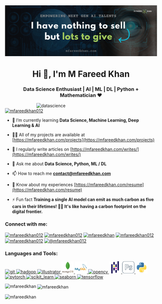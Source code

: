 ![logo](https://github.com/mfareedkhan/mfareedkhan/blob/main/Github%20Banner%20(1).png)
<h1 align="center">Hi 👋, I'm M Fareed Khan</h1>
<h3 align="center">Data Science Enthusiast | AI | ML | DL | Python + Mathematician ❤️</h3>

<img align="right" alt="datascience" width="400" src="https://gifdb.com/images/high/animated-man-computer-coding-nae6mec378lsg1i3.webp">

<p align="left"> <a href="https://twitter.com/mfareedkhan012" target="blank"><img src="https://img.shields.io/twitter/follow/mfareedkhan012?logo=twitter&style=for-the-badge" alt="mfareedkhan012" /></a> </p>

- 🌱 I’m currently learning **Data Science, Machine Learning, Deep Learning & AI**

- 👨‍💻 All of my projects are available at [https://mfareedkhan.com/projects](https://mfareedkhan.com/projects)

- 📝 I regularly write articles on [https://mfareedkhan.com/writes/](https://mfareedkhan.com/writes/)

- 💬 Ask me about **Data Science, Python, ML / DL**

- 📫 How to reach me **contact@mfareedkhan.com**

- 📄 Know about my experiences [https://mfareedkhan.com/resume](https://mfareedkhan.com/resume)

- ⚡ Fun fact **Training a single AI model can emit as much carbon as five cars in their lifetimes! 🌱🤖 It's like having a carbon footprint on the digital frontier.**

<h3 align="left">Connect with me:</h3>
<p align="left">
<a href="https://twitter.com/mfareedkhan012" target="blank"><img align="center" src="https://raw.githubusercontent.com/rahuldkjain/github-profile-readme-generator/master/src/images/icons/Social/twitter.svg" alt="mfareedkhan012" height="30" width="40" /></a>
<a href="https://linkedin.com/in/mfareedkhan012" target="blank"><img align="center" src="https://raw.githubusercontent.com/rahuldkjain/github-profile-readme-generator/master/src/images/icons/Social/linked-in-alt.svg" alt="mfareedkhan012" height="30" width="40" /></a>
<a href="https://kaggle.com/mfareedkhan" target="blank"><img align="center" src="https://raw.githubusercontent.com/rahuldkjain/github-profile-readme-generator/master/src/images/icons/Social/kaggle.svg" alt="mfareedkhan" height="30" width="40" /></a>
<a href="https://fb.com/mfareedkhan012" target="blank"><img align="center" src="https://raw.githubusercontent.com/rahuldkjain/github-profile-readme-generator/master/src/images/icons/Social/facebook.svg" alt="mfareedkhan012" height="30" width="40" /></a>
<a href="https://instagram.com/mfareedkhan012" target="blank"><img align="center" src="https://raw.githubusercontent.com/rahuldkjain/github-profile-readme-generator/master/src/images/icons/Social/instagram.svg" alt="mfareedkhan012" height="30" width="40" /></a>
<a href="https://medium.com/@mfareedkhan012" target="blank"><img align="center" src="https://raw.githubusercontent.com/rahuldkjain/github-profile-readme-generator/master/src/images/icons/Social/medium.svg" alt="@mfareedkhan012" height="30" width="40" /></a>
</p>

<h3 align="left">Languages and Tools:</h3>
<p align="left"> <a href="https://git-scm.com/" target="_blank" rel="noreferrer"> <img src="https://www.vectorlogo.zone/logos/git-scm/git-scm-icon.svg" alt="git" width="40" height="40"/> </a> <a href="https://hadoop.apache.org/" target="_blank" rel="noreferrer"> <img src="https://www.vectorlogo.zone/logos/apache_hadoop/apache_hadoop-icon.svg" alt="hadoop" width="40" height="40"/> </a> <a href="https://www.adobe.com/in/products/illustrator.html" target="_blank" rel="noreferrer"> <img src="https://www.vectorlogo.zone/logos/adobe_illustrator/adobe_illustrator-icon.svg" alt="illustrator" width="40" height="40"/> </a> <a href="https://www.mongodb.com/" target="_blank" rel="noreferrer"> <img src="https://raw.githubusercontent.com/devicons/devicon/master/icons/mongodb/mongodb-original-wordmark.svg" alt="mongodb" width="40" height="40"/> </a> <a href="https://www.mysql.com/" target="_blank" rel="noreferrer"> <img src="https://raw.githubusercontent.com/devicons/devicon/master/icons/mysql/mysql-original-wordmark.svg" alt="mysql" width="40" height="40"/> </a> <a href="https://opencv.org/" target="_blank" rel="noreferrer"> <img src="https://www.vectorlogo.zone/logos/opencv/opencv-icon.svg" alt="opencv" width="40" height="40"/> </a> <a href="https://pandas.pydata.org/" target="_blank" rel="noreferrer"> <img src="https://raw.githubusercontent.com/devicons/devicon/2ae2a900d2f041da66e950e4d48052658d850630/icons/pandas/pandas-original.svg" alt="pandas" width="40" height="40"/> </a> <a href="https://www.photoshop.com/en" target="_blank" rel="noreferrer"> <img src="https://raw.githubusercontent.com/devicons/devicon/master/icons/photoshop/photoshop-line.svg" alt="photoshop" width="40" height="40"/> </a> <a href="https://www.python.org" target="_blank" rel="noreferrer"> <img src="https://raw.githubusercontent.com/devicons/devicon/master/icons/python/python-original.svg" alt="python" width="40" height="40"/> </a> <a href="https://pytorch.org/" target="_blank" rel="noreferrer"> <img src="https://www.vectorlogo.zone/logos/pytorch/pytorch-icon.svg" alt="pytorch" width="40" height="40"/> </a> <a href="https://scikit-learn.org/" target="_blank" rel="noreferrer"> <img src="https://upload.wikimedia.org/wikipedia/commons/0/05/Scikit_learn_logo_small.svg" alt="scikit_learn" width="40" height="40"/> </a> <a href="https://seaborn.pydata.org/" target="_blank" rel="noreferrer"> <img src="https://seaborn.pydata.org/_images/logo-mark-lightbg.svg" alt="seaborn" width="40" height="40"/> </a> <a href="https://www.tensorflow.org" target="_blank" rel="noreferrer"> <img src="https://www.vectorlogo.zone/logos/tensorflow/tensorflow-icon.svg" alt="tensorflow" width="40" height="40"/> </a> </p>

<p><img align="left" src="https://github-readme-stats.vercel.app/api/top-langs?username=mfareedkhan&show_icons=true&locale=en&layout=compact" alt="mfareedkhan" /></p>

<p>&nbsp;<img align="center" src="https://github-readme-stats.vercel.app/api?username=mfareedkhan&show_icons=true&locale=en" alt="mfareedkhan" /></p>

<p><img align="center" src="https://github-readme-streak-stats.herokuapp.com/?user=mfareedkhan&" alt="mfareedkhan" /></p>
